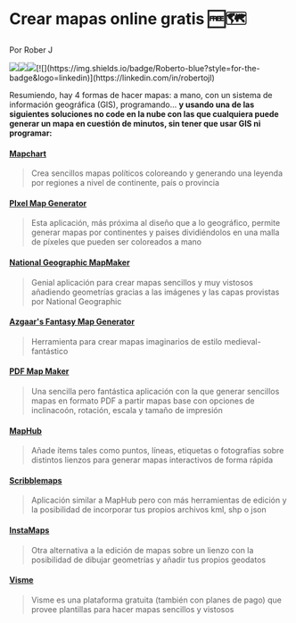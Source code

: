 # Crear mapas online gratis 🆓🗺️

Por Rober J

[![](https://img.shields.io/badge/Portfolio-black?style=for-the-badge&logo=github)](https://roberer.github.io)[![](https://img.shields.io/badge/Portfolio?style=for-the-badge&logo=github)](https://roberer.github.io)[![](https://img.shields.io/badge/@roberer_-white?style=for-the-badge&labelColor=blue&logo=Twitter&logoColor=white)](https://twitter.com/roberer_)[![](https://img.shields.io/badge/Roberto-blue?style=for-the-badge&logo=linkedin)](https://linkedin.com/in/robertojl)

Resumiendo, hay 4 formas de hacer mapas: a mano, con un sistema de información geográfica (GIS), programando... <b>y usando una de las siguientes soluciones no code en la nube con las que cualquiera puede generar un mapa en cuestión de minutos, sin tener que usar GIS ni programar:</b>


#### <a rel="noreferrer noopener" href="https://www.mapchart.net/" target="_blank">Mapchart</a>

> Crea sencillos mapas políticos coloreando y generando una leyenda por regiones a nivel de continente, país o provincia

#### <a rel="noreferrer noopener" href="https://pixelmap.amcharts.com/" target="_blank">PIxel Map Generator</a>

> Esta aplicación, más próxima al diseño que a lo geográfico, permite generar mapas por continentes y paises dividiéndolos en una malla de píxeles que pueden ser coloreados a mano

#### <a rel="noreferrer noopener" href="https://mapmaker.nationalgeographic.org/" target="_blank">National Geographic MapMaker</a> 

> Genial aplicación para crear mapas sencillos y muy vistosos añadiendo geometrías gracias a las imágenes y las capas provistas por National Geographic

#### <a rel="noreferrer noopener" href="https://azgaar.github.io/Fantasy-Map-Generator/" target="_blank">Azgaar's Fantasy Map Generator</a> 

> Herramienta para crear mapas imaginarios de estilo medieval-fantástico

#### <a rel="noreferrer noopener" href="https://pdfmapmaker.com/" target="_blank">PDF Map Maker</a>

> Una sencilla pero fantástica aplicación con la que generar sencillos mapas en formato PDF a partir mapas base con opciones de inclinacoón, rotación, escala y tamaño de impresión

#### <a rel="noreferrer noopener" href="https://maphub.net/" target="_blank">MapHub</a>

> Añade ítems tales como puntos, líneas, etiquetas o fotografías sobre distintos lienzos para generar mapas interactivos de forma rápida

#### <a rel="noreferrer noopener" href="https://www.geodevelopers.org/" target="_blank">Scribblemaps</a>

> Aplicación similar a MapHub pero con más herramientas de edición y la posibilidad de incorporar tus propios archivos kml, shp o json

#### <a href="https://www.instamaps.cat/" target="_blank" rel="noreferrer noopener">InstaMaps</a>

> Otra alternativa a la edición de mapas sobre un lienzo con la posibilidad de dibujar geometrías y añadir tus propios geodatos

#### <a href="https://www.visme.co/es/mapas/" target="_blank" rel="noreferrer noopener">Visme</a>

> Visme es una plataforma gratuita (también con planes de pago) que provee plantillas para hacer mapas sencillos y vistosos

